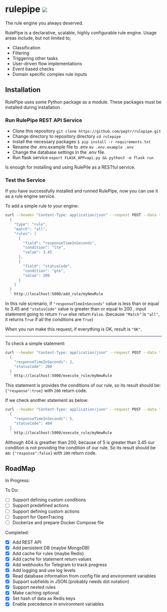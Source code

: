 # rulepipe <img src="https://raw.githubusercontent.com/peptr/rulepipe/master/resource/100.png">

The rule engine you always deserved.

RulePipe is a declarative, scalable, highly configurable rule engine. Usage areas include, but not limited to;

- Classification
- Filtering
- Triggering other tasks
- User-driven flow implementations
- Event based checks
- Domain specific complex rule inputs

## Installation

RulePipe uses some Python package as a module. These packages must be installed during installation.

### Run RulePipe REST API Service

- Clone this repository `git clone https://github.com/peptr/rulepipe.git`
- Change directory to repository directory `cd rulepipe`
- Install the necessary packages `$ pip install -r requirements.txt`
- Rename the .env.example file to .env `mv .env.example .env`
- Change the database settings in the .env file.
- Run flask service `export FLASK_APP=api.py && python3 -m flask run`

Is enough for installing and using RulePile as a RESTful service.

### Test the Service

If you have successfully installed and runned RulePipe, now you can use it as a
rule engine service.

To add a simple rule to your engine:

~~~sh
curl --header "Content-Type: application/json" --request POST --data '
  {
    "type": "rule",
    "match": "all",
    "rules": [
      {
        "field": "responseTimeInSeconds",
        "condition": "lte",
        "value": 3.45
      },
      {
        "field": "statusCode",
        "condition": "gte",
        "value": 200
      }
    ]
  }
  ' http://localhost:5000/add_rule/myNewRule
~~~

In this rule screnario, if `"responseTimeInSeconds"` value is less than or
equal to 3.45 and `"statusCode"` value is greater than or equal to 200 ,
input statement going to return `True` else return `False`.
(because `"Match"` is `"all"`, it returns `True` if all the conditions are `True`)

When you run make this request, if everything is OK, result is `"OK"`.

---

To check a simple statement:

~~~sh
curl --header "Content-Type: application/json" --request POST --data '
  {
    "responseTimeInSeconds": 2,
    "statusCode": 200
  }
  ' http://localhost:5000/execute_rule/myNewRule
~~~

This statement is provides the conditions of our rule, so its result should be:
`{"response":true}` with `200` return code.

If we check another statement as below:

~~~sh
curl --header "Content-Type: application/json" --request POST --data '
  {
    "responseTimeInSeconds": 5,
    "statusCode": 404
  }
  ' http://localhost:5000/execute_rule/myNewRule
~~~

Although 404 is greather than 200, because of 5 is greater than 3.45
our condition is not providing the condition of our rule. So its result should
be as:
`{"response":false}` with `200` return code.

## RoadMap

In Progress:


To Do:

- [ ] Support defining custom conditions
- [ ] Support predefined actions
- [ ] Support defining custom actions
- [ ] Support for OpenTracing
- [ ] Dockerize and prepare Docker Compose file

Completed:

- [x] Add REST API
- [x] Add persistent DB (maybe MongoDB)
- [x] Add cache for rules (maybe Redis)
- [x] Add cache for statement return values
- [x] Add webhooks for Telegram to track progress
- [x] Add logging and use log levels
- [x] Read database information from config file and environment variables
- [x] Support subfields in JSON (probably needs dot notation)
- [x] Support nested rules
- [x] Make caching optional
- [x] Set hash of data as Redis keys
- [x] Enable precedence in environment variables
